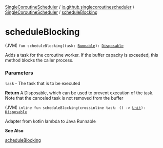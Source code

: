 [SingleCoroutineScheduler](../../index.md) / [io.github.singlecoroutinescheduler](../index.md) / [SingleCoroutineScheduler](index.md) / [scheduleBlocking](./schedule-blocking.md)

# scheduleBlocking

(JVM) `fun scheduleBlocking(task: `[`Runnable`](https://kotlin.github.io/kotlinx.coroutines/kotlinx-coroutines-core/kotlinx.coroutines/-runnable.html)`): `[`Disposable`](https://projectreactor.io/docs/core/3.3.5.RELEASE/api/reactor/core/Disposable.html)

Adds a task for the coroutine worker. If the buffer capacity is exceeded, this method blocks the caller process.

### Parameters

`task` - The task that is to be executed

**Return**
A Disposable, which can be used to prevent execution of the task.
Note that the canceled task is not removed from the buffer

(JVM) `inline fun scheduleBlocking(crossinline task: () -> `[`Unit`](https://kotlinlang.org/api/latest/jvm/stdlib/kotlin/-unit/index.html)`): `[`Disposable`](https://projectreactor.io/docs/core/3.3.5.RELEASE/api/reactor/core/Disposable.html)

Adapter from kotlin lambda to Java Runnable

**See Also**

[scheduleBlocking](./schedule-blocking.md)

